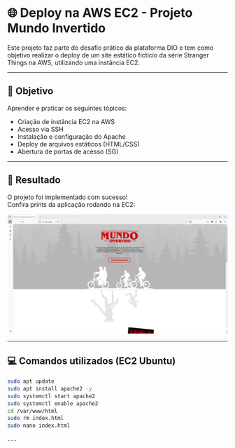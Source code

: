 # 🌐 Deploy na AWS EC2 - Projeto Mundo Invertido

Este projeto faz parte do desafio prático da plataforma DIO e tem como objetivo realizar o deploy de um site estático fictício da série Stranger Things na AWS, utilizando uma instância EC2.

---

## 🎯 Objetivo

Aprender e praticar os seguintes tópicos:
- Criação de instância EC2 na AWS
- Acesso via SSH
- Instalação e configuração do Apache
- Deploy de arquivos estáticos (HTML/CSS)
- Abertura de portas de acesso (SG)

---

## 🚀 Resultado

O projeto foi implementado com sucesso!  
Confira prints da aplicação rodando na EC2:

![Print da aplicação](./imagens/tela1.png)

---

## 💻 Comandos utilizados (EC2 Ubuntu)

```bash
sudo apt update
sudo apt install apache2 -y
sudo systemctl start apache2
sudo systemctl enable apache2
cd /var/www/html
sudo rm index.html
sudo nano index.html

---

